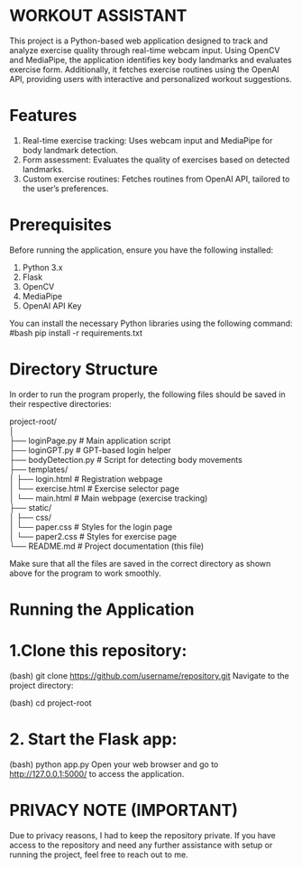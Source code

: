 # WORKOUT ASSISTANT

This project is a Python-based web application designed to track and analyze exercise quality through real-time webcam input. Using OpenCV and MediaPipe, the application identifies key body landmarks and evaluates exercise form. Additionally, it fetches exercise routines using the OpenAI API, providing users with interactive and personalized workout suggestions.

# Features
1. Real-time exercise tracking: Uses webcam input and MediaPipe for body landmark detection.
2. Form assessment: Evaluates the quality of exercises based on detected landmarks.
3. Custom exercise routines: Fetches routines from OpenAI API, tailored to the user’s preferences.

# Prerequisites
Before running the application, ensure you have the following installed:
1. Python 3.x
2. Flask
3. OpenCV
4. MediaPipe
5. OpenAI API Key

You can install the necessary Python libraries using the following command:
#bash
pip install -r requirements.txt

# Directory Structure
In order to run the program properly, the following files should be saved in their respective directories:

project-root/<br>
│<br>
├── loginPage.py                # Main application script<br>
├── loginGPT.py                 # GPT-based login helper<br>
├── bodyDetection.py            # Script for detecting body movements<br>
├── templates/<br>
│   ├── login.html              # Registration webpage<br>
│   └── exercise.html           # Exercise selector page<br>
│   └── main.html               # Main webpage (exercise tracking)<br>
├── static/<br>
│   ├── css/<br>
│       └── paper.css           # Styles for the login page<br>
│       └── paper2.css          # Styles for exercise page<br>
└── README.md                   # Project documentation (this file)<br>

Make sure that all the files are saved in the correct directory as shown above for the program to work smoothly.

# Running the Application

# 1.Clone this repository:
(bash)
git clone https://github.com/username/repository.git
Navigate to the project directory:

(bash)
cd project-root

# 2. Start the Flask app:
(bash)
python app.py
Open your web browser and go to http://127.0.0.1:5000/ to access the application.

# PRIVACY NOTE (IMPORTANT)
Due to privacy reasons, I had to keep the repository private. If you have access to the repository and need any further assistance with setup or running the project, feel free to reach out to me.

